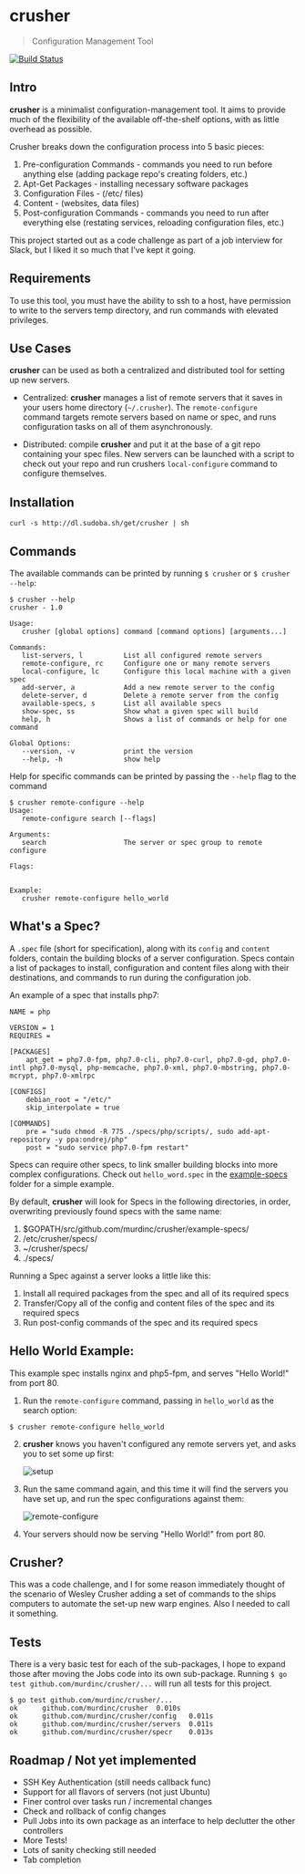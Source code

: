 # crusher
> Configuration Management Tool

[![Build Status](https://travis-ci.org/murdinc/crusher.svg)](https://travis-ci.org/murdinc/crusher)

## Intro
**crusher** is a minimalist configuration-management tool. It aims to provide much of the flexibility of the available off-the-shelf options, with as little overhead as possible.

Crusher breaks down the configuration process into 5 basic pieces: 

1. Pre-configuration Commands - commands you need to run before anything else (adding package repo's creating folders, etc.)
2. Apt-Get Packages - installing necessary software packages
3. Configuration Files - (/etc/ files)
4. Content - (websites, data files)
5. Post-configuration Commands - commands you need to run after everything else (restating services, reloading configuration files, etc.)

This project started out as a code challenge as part of a job interview for Slack, but I liked it so much that I've kept it going. 

## Requirements
To use this tool, you must have the ability to ssh to a host, have permission to write to the servers temp directory, and run commands with elevated privileges.

## Use Cases
**crusher** can be used as both a centralized and distributed tool for setting up new servers.

- Centralized:
**crusher** manages a list of remote servers that it saves in your users home directory (`~/.crusher`). The `remote-configure` command targets remote servers based on name or spec, and runs configuration tasks on all of them asynchronously.

- Distributed:
compile **crusher** and put it at the base of a git repo containing your spec files. New servers can be launched with a script to check out your repo and run crushers `local-configure` command to configure themselves.

## Installation
```
curl -s http://dl.sudoba.sh/get/crusher | sh
```

## Commands
The available commands can be printed by running `$ crusher` or `$ crusher --help`:
```
$ crusher --help
crusher - 1.0

Usage:
   crusher [global options] command [command options] [arguments...]

Commands:
   list-servers, l			List all configured remote servers
   remote-configure, rc		Configure one or many remote servers
   local-configure, lc		Configure this local machine with a given spec
   add-server, a			Add a new remote server to the config
   delete-server, d			Delete a remote server from the config
   available-specs, s		List all available specs
   show-spec, ss			Show what a given spec will build
   help, h					Shows a list of commands or help for one command

Global Options:
   --version, -v			print the version
   --help, -h				show help
```
Help for specific commands can be printed by passing the `--help` flag to the command
```
$ crusher remote-configure --help
Usage:
   remote-configure search [--flags]

Arguments:
   search					The server or spec group to remote configure

Flags:


Example:
   crusher remote-configure hello_world
```

## What's a Spec?
A `.spec` file (short for specification), along with its `config` and `content` folders, contain the building blocks of a server configuration. Specs contain a list of packages to install, configuration and content files along with their destinations, and commands to run during the configuration job.

An example of a spec that installs php7:
```
NAME = php

VERSION = 1
REQUIRES =

[PACKAGES]
	apt_get = php7.0-fpm, php7.0-cli, php7.0-curl, php7.0-gd, php7.0-intl php7.0-mysql, php-memcache, php7.0-xml, php7.0-mbstring, php7.0-mcrypt, php7.0-xmlrpc

[CONFIGS]
	debian_root = "/etc/"
	skip_interpolate = true

[COMMANDS]
	pre = "sudo chmod -R 775 ./specs/php/scripts/, sudo add-apt-repository -y ppa:ondrej/php"
	post = "sudo service php7.0-fpm restart"
```

Specs can require other specs, to link smaller building blocks into more complex configurations. Check out `hello_word.spec` in the [example-specs](https://github.com/murdinc/crusher/tree/master/example-specs) folder for a simple example.

By default, **crusher** will look for Specs in the following directories, in order, overwriting previously found specs with the same name:

1. $GOPATH/src/github.com/murdinc/crusher/example-specs/
2. /etc/crusher/specs/
3. ~/crusher/specs/
4. ./specs/

Running a Spec against a server looks a little like this:

1. Install all required packages from the spec and all of its required specs
2. Transfer/Copy all of the config and content files of the spec and its required specs
3. Run post-config commands of the spec and its required specs

## Hello World Example:
This example spec installs nginx and php5-fpm, and serves "Hello World!" from port 80.

1. Run the `remote-configure` command, passing in `hello_world` as the search option:

  `$ crusher remote-configure hello_world`

2. **crusher** knows you haven't configured any remote servers yet, and asks you to set some up first:

	![setup](screenshots/setup.png)

3. Run the same command again, and this time it will find the servers you have set up, and run the spec configurations against them:

	![remote-configure](screenshots/remote-configure.png)

4. Your servers should now be serving "Hello World!" from port 80.

## Crusher?
This was a code challenge, and I for some reason immediately thought of the scenario of Wesley Crusher adding a set of commands to the ships computers to automate the set-up new warp engines. Also I needed to call it something.

## Tests
There is a very basic test for each of the sub-packages, I hope to expand those after moving the Jobs code into its own sub-package. Running `$ go test github.com/murdinc/crusher/...` will run all tests for this project.

```
$ go test github.com/murdinc/crusher/...
ok  	github.com/murdinc/crusher	0.010s
ok  	github.com/murdinc/crusher/config	0.011s
ok  	github.com/murdinc/crusher/servers	0.011s
ok  	github.com/murdinc/crusher/specr	0.013s
```

## Roadmap / Not yet implemented
- SSH Key Authentication (still needs callback func)
- Support for all flavors of servers (not just Ubuntu)
- Finer control over tasks run / incremental changes
- Check and rollback of config changes
- Pull Jobs into its own package as an interface to help declutter the other controllers
- More Tests!
- Lots of sanity checking still needed
- Tab completion
